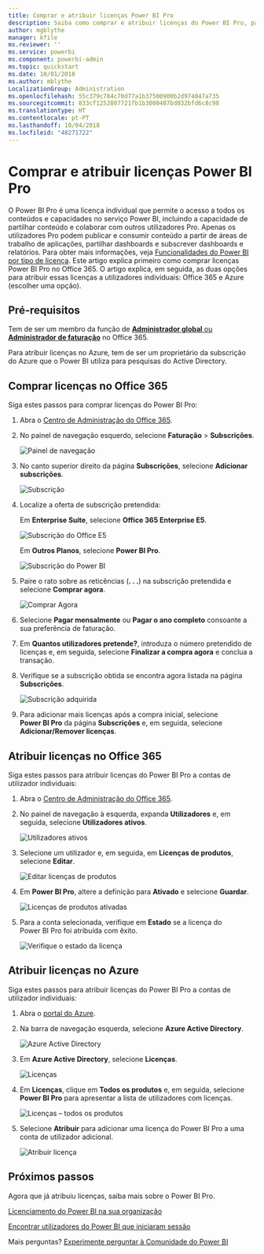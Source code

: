 ```yaml
---
title: Comprar e atribuir licenças Power BI Pro
description: Saiba como comprar e atribuir licenças do Power BI Pro, para que os utilizadores possam aceder a todos os conteúdos e capacidades no serviço Power BI.
author: mgblythe
manager: kfile
ms.reviewer: ''
ms.service: powerbi
ms.component: powerbi-admin
ms.topic: quickstart
ms.date: 10/01/2018
ms.author: mblythe
LocalizationGroup: Administration
ms.openlocfilehash: 55c379c784c70d77a1b37500900b2d974047a735
ms.sourcegitcommit: 833cf1252807721fb1b3000487bd032bfd6c8c98
ms.translationtype: HT
ms.contentlocale: pt-PT
ms.lasthandoff: 10/04/2018
ms.locfileid: "48271722"
---
```

# <a name="purchase-and-assign-power-bi-pro-licenses"></a>Comprar e atribuir licenças Power BI Pro

O Power BI Pro é uma licença individual que permite o acesso a todos os conteúdos e capacidades no serviço Power BI, incluindo a capacidade de partilhar conteúdo e colaborar com outros utilizadores Pro. Apenas os utilizadores Pro podem publicar e consumir conteúdo a partir de áreas de trabalho de aplicações, partilhar dashboards e subscrever dashboards e relatórios. Para obter mais informações, veja [Funcionalidades do Power BI por tipo de licença](service-features-license-type.md).
Este artigo explica primeiro como comprar licenças Power BI Pro no Office 365. O artigo explica, em seguida, as duas opções para atribuir essas licenças a utilizadores individuais: Office 365 e Azure (escolher uma opção).

## <a name="prerequisites"></a>Pré-requisitos

Tem de ser um membro da função de [**Administrador global** ou **Administrador de faturação**](https://support.office.com/article/about-office-365-admin-roles-da585eea-f576-4f55-a1e0-87090b6aaa9d?ui=en-US&rs=en-US&ad=US) no Office 365.

Para atribuir licenças no Azure, tem de ser um proprietário da subscrição do Azure que o Power BI utiliza para pesquisas do Active Directory.

## <a name="purchase-licenses-in-office-365"></a>Comprar licenças no Office 365

Siga estes passos para comprar licenças do Power BI Pro:

1. Abra o [Centro de Administração do Office 365](https://portal.office.com/adminportal/home#/homepage).

2. No painel de navegação esquerdo, selecione **Faturação** > **Subscrições**.

    ![Painel de navegação](media/service-admin-purchasing-power-bi-pro/service-purchasing-power-bi-pro-01.png)

3. No canto superior direito da página **Subscrições**, selecione **Adicionar subscrições**.

    ![Subscrição](media/service-admin-purchasing-power-bi-pro/service-purchasing-power-bi-pro-02.png)

4. Localize a oferta de subscrição pretendida:

    Em **Enterprise Suite**, selecione **Office 365 Enterprise E5**.

    ![Subscrição do Office E5](media/service-admin-purchasing-power-bi-pro/service-purchasing-power-bi-pro-03.png)

    Em **Outros Planos**, selecione **Power BI Pro**.

    ![Subscrição do Power BI](media/service-admin-purchasing-power-bi-pro/service-purchasing-power-bi-pro-04.png)

5. Paire o rato sobre as reticências (**. . .**) na subscrição pretendida e selecione **Comprar agora**.

    ![Comprar Agora](media/service-admin-purchasing-power-bi-pro/service-purchasing-power-bi-pro-05.png)

6. Selecione **Pagar mensalmente** ou **Pagar o ano completo** consoante a sua preferência de faturação.

7. Em **Quantos utilizadores pretende?**, introduza o número pretendido de licenças e, em seguida, selecione **Finalizar a compra agora** e conclua a transação.

8. Verifique se a subscrição obtida se encontra agora listada na página **Subscrições**.

   ![Subscrição adquirida](media/service-admin-purchasing-power-bi-pro/service-purchasing-power-bi-pro-06.png)

9. Para adicionar mais licenças após a compra inicial, selecione **Power BI Pro** da página **Subscrições** e, em seguida, selecione **Adicionar/Remover licenças**.

## <a name="assign-licenses-in-office-365"></a>Atribuir licenças no Office 365

Siga estes passos para atribuir licenças do Power BI Pro a contas de utilizador individuais:

1. Abra o [Centro de Administração do Office 365](https://portal.office.com/adminportal/home#/homepage).

2. No painel de navegação à esquerda, expanda **Utilizadores** e, em seguida, selecione **Utilizadores ativos**.

    ![Utilizadores ativos](media/service-admin-purchasing-power-bi-pro/service-assigning-power-bi-pro-licenses-05.png)

3. Selecione um utilizador e, em seguida, em **Licenças de produtos**, selecione **Editar**.

    ![Editar licenças de produtos](media/service-admin-purchasing-power-bi-pro/service-assigning-power-bi-pro-licenses-06.png)

4. Em **Power BI Pro**, altere a definição para **Ativado** e selecione **Guardar**.

    ![Licenças de produtos ativadas](media/service-admin-purchasing-power-bi-pro/service-assigning-power-bi-pro-licenses-07.png)

5. Para a conta selecionada, verifique em **Estado** se a licença do Power BI Pro foi atribuída com êxito.

    ![Verifique o estado da licença](media/service-admin-purchasing-power-bi-pro/service-assigning-power-bi-pro-licenses-08.png)

## <a name="assign-licenses-in-azure"></a>Atribuir licenças no Azure

Siga estes passos para atribuir licenças do Power BI Pro a contas de utilizador individuais:

1. Abra o [portal do Azure](https://ms.portal.azure.com/#@microsoft.onmicrosoft.com/dashboard/private/39bc3cf7-31a4-43f6-954c-f2d69ca2f0).

2. Na barra de navegação esquerda, selecione **Azure Active Directory**.

    ![Azure Active Directory](media/service-admin-purchasing-power-bi-pro/service-assigning-power-bi-pro-licenses-01.png)

3. Em **Azure Active Directory**, selecione **Licenças**.

    ![Licenças](media/service-admin-purchasing-power-bi-pro/service-assigning-power-bi-pro-licenses-02.png)

4. Em **Licenças**, clique em **Todos os produtos** e, em seguida, selecione **Power BI Pro** para apresentar a lista de utilizadores com licenças.

    ![Licenças – todos os produtos](media/service-admin-purchasing-power-bi-pro/service-assigning-power-bi-pro-licenses-03.png)

5. Selecione **Atribuir** para adicionar uma licença do Power BI Pro a uma conta de utilizador adicional.

    ![Atribuir licença](media/service-admin-purchasing-power-bi-pro/service-assigning-power-bi-pro-licenses-04.png)

## <a name="next-steps"></a>Próximos passos

Agora que já atribuiu licenças, saiba mais sobre o Power BI Pro.

[Licenciamento do Power BI na sua organização](service-admin-licensing-organization.md)

[Encontrar utilizadores do Power BI que iniciaram sessão](service-admin-access-usage.md)

Mais perguntas? [Experimente perguntar à Comunidade do Power BI](https://community.powerbi.com/)
